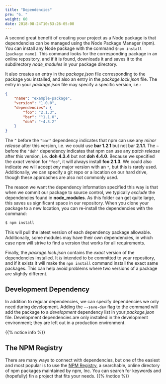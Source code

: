 ```yaml
---
title: "Dependencies"
pre: "6. "
weight: 60
date: 2018-08-24T10:53:26-05:00
---
```


A second great benefit of creating your project as a Node package is that dependencies can be managed using the Node Package Manager (npm).  You can install any Node package with the command `$npm install [package name]`.  This command looks for the corresponding package in an online repository, and if it is found, downloads it and saves it to the subdirectory _node_modules_ in your package directory. 

It also creates an entry in the _package.json_ file corresponding to the package you installed, and also an entry in the _package.lock.json_ file.  The entry in your _package.json_ file may specify a specific version, i.e.:

```json
{
    "name": "example-package",
    "version": "1.0.0",
    "dependencies": {
        "foo": "2.1.3",
        "bar": "^1.1.0",
        "doh": "~4.3.2"
    }
}
```

The `^` before the `"bar"` dependency indicates that npm can use any _minor release_ after this version, i.e. we could use **bar 1.2.1** but not bar **2.1.1**.  The `~` before the `"doh"` dependency indicates that npm can use any _patch release_ after this version, i.e. **doh 4.3.4** but not **doh 4.4.0**.  Because we specified the _exact_ version for `"foo"`, it will always install **foo 2.1.3**.  We could also indicate we will accept _any_ major version with an `*`, but this is rarely used.  Additionally, we can specify a git repo or a location on our hard drive, though these approaches are also not commonly used.

The reason we want the dependency information specified this way is that when we commit our package to source control, we typically _exclude_ the dependencies found in **node_modules**.  As this folder can get quite large, this saves us significant space in our repository.  When you clone your package to a new location, you can re-install the dependencies with the command:

```bash
$ npm install 
```

This will pull the latest version of each dependency package allowable.  Additionally, some modules may have their own dependencies, in which case npm will strive to find a version that works for all requirements.

Finally, the _package.lock.json_ contains the _exact_ version of the dependencies installed. It _is_ intended to be committed to your repository, and if it exists it will make the `npm install` command install the exact same packages.  This can help avoid problems where two versions of a package are slightly different.

## Development Dependency
In addition to regular dependencies, we can specify dependencies we only need during development.  Adding the `--save-dev` flag to the command will add the package to a _development_ dependency list in your _package.json_ file.  Development dependencies are only installed in the development environment; they are left out in a production environment. 


{{% notice info %}}
## The NPM Registry 
There are many ways to connect with dependencies, but one of the easiest and most popular is to use the [NPM Registry](https://www.npmjs.com/), a searchable, online directory of npm packages maintained by npm, Inc. You can search for keywords and (hopefully) fin a project that fits your needs.
{{% /notice %}}

